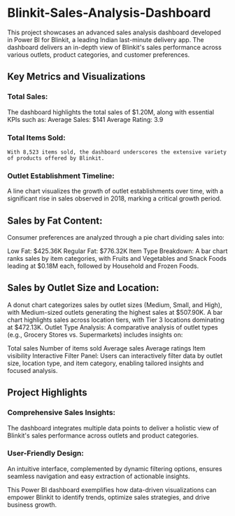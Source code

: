 # Blinkit-Sales-Analysis-Dashboard
This project showcases an advanced sales analysis dashboard developed in Power BI for Blinkit, a leading Indian last-minute delivery app. The dashboard delivers an in-depth view of Blinkit's sales performance across various outlets, product categories, and customer preferences.

## Key Metrics and Visualizations
  ### Total Sales:
  The dashboard highlights the total sales of $1.20M, along with essential KPIs such as:
    Average Sales: $141
    Average Rating: 3.9
  ### Total Items Sold:
    With 8,523 items sold, the dashboard underscores the extensive variety of products offered by Blinkit.

  ### Outlet Establishment Timeline:
A line chart visualizes the growth of outlet establishments over time, with a significant rise in sales observed in 2018, marking a critical growth period.

## Sales by Fat Content:
Consumer preferences are analyzed through a pie chart dividing sales into:

Low Fat: $425.36K
Regular Fat: $776.32K
Item Type Breakdown:
A bar chart ranks sales by item categories, with Fruits and Vegetables and Snack Foods leading at $0.18M each, followed by Household and Frozen Foods.

## Sales by Outlet Size and Location:

A donut chart categorizes sales by outlet sizes (Medium, Small, and High), with Medium-sized outlets generating the highest sales at $507.90K.
A bar chart highlights sales across location tiers, with Tier 3 locations dominating at $472.13K.
Outlet Type Analysis:
A comparative analysis of outlet types (e.g., Grocery Stores vs. Supermarkets) includes insights on:

Total sales
Number of items sold
Average sales
Average ratings
Item visibility
Interactive Filter Panel:
Users can interactively filter data by outlet size, location type, and item category, enabling tailored insights and focused analysis.

## Project Highlights
### Comprehensive Sales Insights:
The dashboard integrates multiple data points to deliver a holistic view of Blinkit's sales performance across outlets and product categories.

### User-Friendly Design:
An intuitive interface, complemented by dynamic filtering options, ensures seamless navigation and easy extraction of actionable insights.

This Power BI dashboard exemplifies how data-driven visualizations can empower Blinkit to identify trends, optimize sales strategies, and drive business growth.
